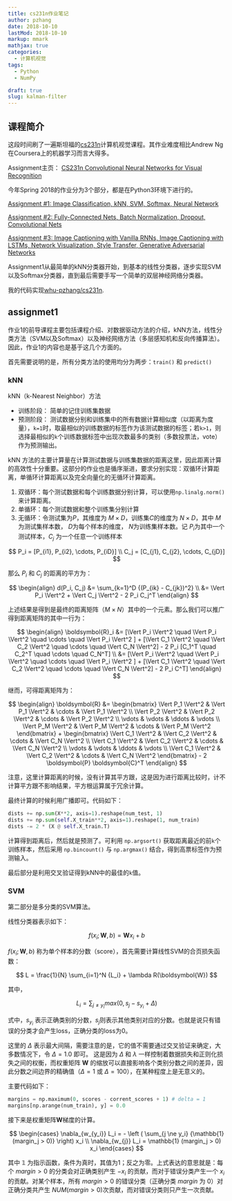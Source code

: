 ```yaml
---
title: cs231n作业笔记
author: pzhang
date: 2018-10-10
lastMod: 2018-10-10
markup: mmark
mathjax: true
categories:
  - 计算机视觉
tags:
  - Python
  - NumPy

draft: true
slug: kalman-filter
---
```


## 课程简介

这段时间刷了一遍斯坦福的[cs231n](http://cs231n.stanford.edu/)计算机视觉课程。其作业难度相比Andrew Ng在Coursera上的机器学习而言大得多。

Assignment主页： [CS231n Convolutional Neural Networks for Visual Recognition](https://cs231n.github.io/)

今年Spring 2018的作业分为3个部分，都是在Python3环境下进行的。

[Assignment #1: Image Classification, kNN, SVM, Softmax, Neural Network](https://cs231n.github.io/assignments2018/assignment1/)

[Assignment #2: Fully-Connected Nets, Batch Normalization, Dropout, Convolutional Nets](https://cs231n.github.io/assignments2018/assignment2/)

[Assignment #3: Image Captioning with Vanilla RNNs, Image Captioning with LSTMs, Network Visualization, Style Transfer, Generative Adversarial Networks](https://cs231n.github.io/assignments2018/assignment3/)


Assignment1从最简单的kNN分类器开始，到基本的线性分类器，逐步实现SVM以及Softmax分类器，直到最后需要手写一个简单的双层神经网络分类器。


我的代码实现[whu-pzhang/cs231n](https://github.com/whu-pzhang/cs231n).

<!--more-->

## assignmet1

作业1的前导课程主要包括课程介绍、对数据驱动方法的介绍，kNN方法，线性分类方法（SVM以及Softmax）以及神经网络方法（多层感知机和反向传播算法）。
因此，作业1的内容也是基于这几个方面的。

首先需要说明的是，所有分类方法的使用均分为两步：`train()` 和 `predict()`

### kNN

kNN（k-Nearest Neighbor）方法

- 训练阶段： 简单的记住训练集数据
- 预测阶段： 测试数据分别和训练集中的所有数据计算相似度（以距离为度量），`k=1`时，取最相似的训练数据的标签作为该测试数据的标签；若`k>1`，则选择最相似的`k`个训练数据标签中出现次数最多的类别（多数投票法，vote）作为预测输出。

kNN 方法的主要计算量在计算测试数据与训练集数据的距离这里，因此距离计算的高效性十分重要。这部分的作业也是循序渐进，要求分别实现：双循环计算距离，单循环计算距离以及完全向量化的无循环计算距离。

1. 双循环：每个测试数据和每个训练数据分别计算，可以使用`np.linalg.norm()`来计算距离。
2. 单循环：每个测试数据和整个训练集分别计算
3. 无循环：令测试集为$P$，其维度为 $M \times D$，训练集$C$的维度为 $N \times D$，其中 $M$ 为测试集样本数， $D$为每个样本的维度， $N$为训练集样本数。记 $P_i$为其中一个测试样本，$C_j$ 为一个任意一个训练样本

$$
P_i = [P_{i1}, P_{i2}, \cdots, P_{iD}] \\
C_j = [C_{j1}, C_{j2}, \cdots, C_{jD}]
$$

那么 $P_i$ 和 $C_j$ 的距离的平方为：

$$
\begin{align}
d(P_i, C_j) &= \sum_{k=1}^D {(P_{ik} - C_{jk})^2} \\
&= \Vert P_i \Vert^2 + \Vert C_j \Vert^2 - 2 P_i C_j^T
\end{align}
$$

上述结果是得到是最终的距离矩阵（$M \times N$）其中的一个元素。那么我们可以推广得到距离矩阵的其中一行为：

$$
\begin{align}
\boldsymbol{R}_i &= [\Vert P_i \Vert^2 \quad \Vert P_i \Vert^2 \quad \cdots \quad \Vert P_i \Vert^2 ] + [\Vert C_1 \Vert^2 \quad \Vert C_2 \Vert^2 \quad \cdots \quad \Vert C_N \Vert^2] - 2 P_i [C_1^T \quad C_2^T \quad \cdots \quad C_N^T] \\
&= [\Vert P_i \Vert^2 \quad \Vert P_i \Vert^2 \quad \cdots \quad \Vert P_i \Vert^2 ] + [\Vert C_1 \Vert^2 \quad \Vert C_2 \Vert^2 \quad \cdots \quad \Vert C_N \Vert^2] - 2 P_i C^T]
\end{align}
$$


继而，可得距离矩阵为：

$$
\begin{align}
\boldsymbol{R} &= \begin{bmatrix}
\Vert P_1 \Vert^2 & \Vert P_1 \Vert^2 & \cdots & \Vert P_1 \Vert^2 \\
\Vert P_2 \Vert^2 & \Vert P_2 \Vert^2 & \cdots & \Vert P_2 \Vert^2 \\
\vdots & \vdots & \ddots & \vdots \\
\Vert P_M \Vert^2 & \Vert P_M \Vert^2 & \cdots & \Vert P_M \Vert^2
\end{bmatrix} +
\begin{bmatrix}
\Vert C_1 \Vert^2 & \Vert C_2 \Vert^2 & \cdots & \Vert C_N \Vert^2 \\
\Vert C_1 \Vert^2 & \Vert C_2 \Vert^2 & \cdots & \Vert C_N \Vert^2 \\
\vdots & \vdots & \ddots & \vdots \\
\Vert C_1 \Vert^2 & \Vert C_2 \Vert^2 & \cdots & \Vert C_N \Vert^2
\end{bmatrix} - 2 \boldsymbol{P} \boldsymbol{C}^T
\end{align}
$$

注意，这里计算距离的时候，没有计算其平方跟，这是因为进行距离比较时，计不计算平方跟不影响结果，平方根运算属于冗余计算。

最终计算的时候利用广播即可。代码如下：

```python
dists += np.sum(X**2, axis=1).reshape(num_test, 1)
dists += np.sum(self.X_train**2, axis=1).reshape(1, num_train)
dists -= 2 * (X @ self.X_train.T)
```

计算得到距离后，然后就是预测了。可利用 `np.argsort()` 获取距离最近的前`k`个训练样本，然后采用 `np.bincount()` 与 `np.argmax()` 结合，得到高票标签作为预测输入。

最后部分是利用交叉验证得到kNN中的最佳的`k`值。

### SVM

第二部分是多分类的SVM算法。

线性分类器表示如下：

$$
f(x_i; \boldsymbol{W}, b) = \boldsymbol{W} x_i + b
$$

$f(x_i; \boldsymbol{W}, b)$ 称为单个样本的分数（score），首先需要计算线性SVM的合页损失函数：

$$
L = \frac{1}{N} \sum_{i=1}^N {L_i} + \lambda R(\boldsymbol{W})
$$

其中，

$$
L_i = \sum_{j \ne y_i} max(0, s_j - s_{y_i} + \Delta)
$$

式中，$s_{y_i}$ 表示正确类别的分数，$s_j$则表示其他类别对应的分数。也就是说只有错误的分类才会产生loss，正确分类的loss为0。

这里的 $\Delta$ 表示最大间隔，需要注意的是，它的值不需要通过交叉验证来确定，大多数情况下，令 $\Delta = 1.0$ 即可。
这是因为 $\Delta$ 和 $\lambda$ 一样控制着数据损失和正则化损失之间的权衡，而权重矩阵 $\boldsymbol{W}$ 的缩放可以直接影响各个类别分数之间的差异，因此分数之间边界的精确值（$\Delta=1$ 或 $\Delta=100$），在某种程度上是无意义的。

主要代码如下：

```python
margins = np.maximum(0, scores - corrent_scores + 1) # delta = 1
margins[np.arange(num_train), y] = 0.0
```

接下来是权重矩阵$\boldsymbol{W}$梯度的计算。

$$
\begin{cases}
\nabla_{w_{y_i}} L_i = - \left ( \sum_{j \ne y_i} {\mathbb{1} (margin_j > 0)} \right) x_i \\
\nabla_{w_{j}} L_i = \mathbb{1} (margin_j > 0) x_i
\end{cases}
$$

其中 $\mathbb{1}$ 为指示函数，条件为真时，其值为1；反之为零。上式表达的意思就是：每个 $margin > 0$  的分类会对正确类别产生 $-x_i$ 的贡献，而对于错误分类产生一个 $x_i$ 的贡献。对某个样本，所有 $margin>0$ 的错误分类（正确分类 $margin$ 为 0）对正确分类共产生 $NUM(margin > 0)​$ 次贡献，而对错误分类则只产生一次贡献。